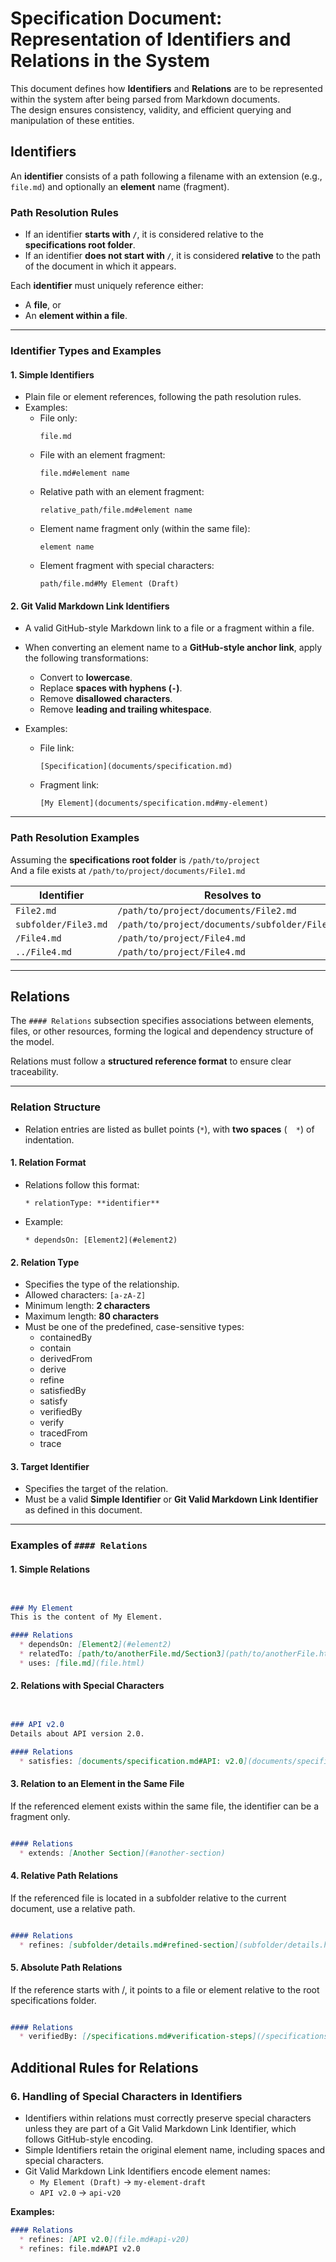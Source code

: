 # Specification Document: Representation of Identifiers and Relations in the System

This document defines how **Identifiers** and **Relations** are to be represented within the system after being parsed from Markdown documents.  
The design ensures consistency, validity, and efficient querying and manipulation of these entities.

## Identifiers

An **identifier** consists of a path following a filename with an extension (e.g., `file.md`) and optionally an **element** name (fragment).  

### Path Resolution Rules

- If an identifier **starts with `/`**, it is considered relative to the **specifications root folder**.
- If an identifier **does not start with `/`**, it is considered **relative** to the path of the document in which it appears.

Each **identifier** must uniquely reference either:
  - A **file**, or
  - An **element within a file**.


---

### Identifier Types and Examples

#### 1. **Simple Identifiers**
   - Plain file or element references, following the path resolution rules.
   - Examples:
     - File only:  
       ```
       file.md
       ```
     - File with an element fragment:  
       ```
       file.md#element name
       ```
     - Relative path with an element fragment:  
       ```
       relative_path/file.md#element name
       ```
     - Element name fragment only (within the same file):  
       ```
       element name
       ```
     - Element fragment with special characters:  
       ```
       path/file.md#My Element (Draft)
       ```

#### 2. **Git Valid Markdown Link Identifiers**
   - A valid GitHub-style Markdown link to a file or a fragment within a file.
   
   - When converting an element name to a **GitHub-style anchor link**, apply the following transformations:
     - Convert to **lowercase**.
     - Replace **spaces with hyphens (`-`)**.
     - Remove **disallowed characters**.
     - Remove **leading and trailing whitespace**.
   
   - Examples:
     - File link:  
       ```
       [Specification](documents/specification.md)
       ```
     - Fragment link:  
       ```
       [My Element](documents/specification.md#my-element)
       ```


---

### Path Resolution Examples

Assuming the **specifications root folder** is `/path/to/project`  
And a file exists at `/path/to/project/documents/File1.md`

| Identifier | Resolves to |
|------------|------------|
| `File2.md` | `/path/to/project/documents/File2.md` |
| `subfolder/File3.md` | `/path/to/project/documents/subfolder/File3.md` |
| `/File4.md` | `/path/to/project/File4.md` |
| `../File4.md` | `/path/to/project/File4.md` |

---

## Relations

The `#### Relations` subsection specifies associations between elements, files, or other resources, forming the logical and dependency structure of the model.  

Relations must follow a **structured reference format** to ensure clear traceability.


---

### Relation Structure

- Relation entries are listed as bullet points (`*`), with **two spaces** (`  *`) of indentation.

#### 1. **Relation Format**
   - Relations follow this format:
     ```
     * relationType: **identifier**
     ```
   - Example:
     ```
     * dependsOn: [Element2](#element2)
     ```

#### 2. **Relation Type**
   - Specifies the type of the relationship.
   - Allowed characters: `[a-zA-Z]`
   - Minimum length: **2 characters**  
   - Maximum length: **80 characters**  
   - Must be one of the predefined, case-sensitive types:
     - containedBy
     - contain
     - derivedFrom
     - derive
     - refine
     - satisfiedBy
     - satisfy
     - verifiedBy
     - verify
     - tracedFrom
     - trace

#### 3. **Target Identifier**
   - Specifies the target of the relation.
   - Must be a valid **Simple Identifier** or **Git Valid Markdown Link Identifier** as defined in this document.


---

### Examples of `#### Relations`

#### 1. **Simple Relations**
```markdown


### My Element
This is the content of My Element.

#### Relations
  * dependsOn: [Element2](#element2)
  * relatedTo: [path/to/anotherFile.md/Section3](path/to/anotherFile.html#section3)
  * uses: [file.md](file.html)
```

#### 2. **Relations with Special Characters**
```markdown


### API v2.0
Details about API version 2.0.

#### Relations
  * satisfies: [documents/specification.md#API: v2.0](documents/specification.html#api-v20)

```

#### 3. **Relation to an Element in the Same File**
If the referenced element exists within the same file, the identifier can be a fragment only.

```markdown

#### Relations
  * extends: [Another Section](#another-section)
```

#### 4. **Relative Path Relations**
If the referenced file is located in a subfolder relative to the current document, use a relative path.
```markdown

#### Relations
  * refines: [subfolder/details.md#refined-section](subfolder/details.html#refined-section)

```

#### 5. **Absolute Path Relations**

If the reference starts with /, it points to a file or element relative to the root specifications folder.

```markdown

#### Relations
  * verifiedBy: [/specifications.md#verification-steps](/specifications.html#verification-steps)

```

## Additional Rules for Relations



### 6. **Handling of Special Characters in Identifiers**
   - Identifiers within relations must correctly preserve special characters unless they are part of a Git Valid Markdown Link Identifier, which follows GitHub-style encoding.
   - Simple Identifiers retain the original element name, including spaces and special characters.
   - Git Valid Markdown Link Identifiers encode element names:
     - `My Element (Draft)` → `my-element-draft`
     - `API v2.0` → `api-v20`

   **Examples:**
   ```markdown
   #### Relations
     * refines: [API v2.0](file.md#api-v20)
     * refines: file.md#API v2.0 
   ```




